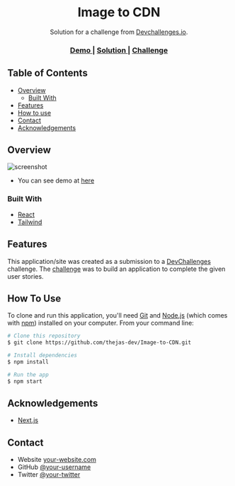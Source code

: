 <!-- Please update value in the {}  -->

<h1 align="center">Image to CDN</h1>

<div align="center">
   Solution for a challenge from <a href="http://devchallenges.io" target="_blank">Devchallenges.io</a>.
</div>

<div align="center">
  <h3>
    <a href="https://cdn-uploader.vercel.app">
      Demo
    </a>
    <span> | </span>
    <a href="https://github.com/thejas-dev/Image-to-CDN.git">
      Solution
    </a>
    <span> | </span>
    <a href="https://devchallenges.io/challenges/O2iGT9yBd6xZBrOcVirx">
      Challenge
    </a>
  </h3>
</div>

<!-- TABLE OF CONTENTS -->

## Table of Contents

- [Overview](#overview)
  - [Built With](#built-with)
- [Features](#features)
- [How to use](#how-to-use)
- [Contact](#contact)
- [Acknowledgements](#acknowledgements)

<!-- OVERVIEW -->

## Overview

![screenshot](https://ik.imagekit.io/d3kzbpbila/CDN_first_bOVschLh4.png?ik-sdk-version=javascript-1.4.3&updatedAt=1668146258811)

- You can see demo at [here](https://cdn-uploader.vercel.app)

### Built With

<!-- This section should list any major frameworks that you built your project using. Here are a few examples.-->

- [React](https://reactjs.org/)
- [Tailwind](https://tailwindcss.com/)

## Features

<!-- List the features of your application or follow the template. Don't share the figma file here :) -->

This application/site was created as a submission to a [DevChallenges](https://devchallenges.io/challenges) challenge. The [challenge](https://devchallenges.io/challenges/O2iGT9yBd6xZBrOcVirx) was to build an application to complete the given user stories.

## How To Use

<!-- Example: -->

To clone and run this application, you'll need [Git](https://git-scm.com) and [Node.js](https://nodejs.org/en/download/) (which comes with [npm](http://npmjs.com)) installed on your computer. From your command line:

```bash
# Clone this repository
$ git clone https://github.com/thejas-dev/Image-to-CDN.git

# Install dependencies
$ npm install

# Run the app
$ npm start
```

## Acknowledgements

<!-- This section should list any articles or add-ons/plugins that helps you to complete the project. This is optional but it will help you in the future. For example -->

- [Next.js](https://nextjs.org)

## Contact

- Website [your-website.com](https://portfolio-thejas-v2.vercel.app)
- GitHub [@your-username](https://github.com/thejas-dev)
- Twitter [@your-twitter](https://twitter.com/hari_thejas)
